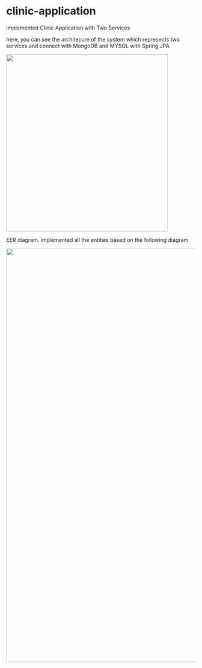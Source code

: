 # clinic-application
implemented Clinic Application with Two Services

here, you can see the architecure of the system which represents two services and connect with MongoDB and MYSQL with Spring JPA

<img src="https://i.ibb.co/Xp9Kp0z/architecture.jpg" width="429" height="471" border="0" alt="" />

EER diagram, implemented all the entities based on the following diagram

<img src="https://i.ibb.co/fD1WB6H/eer.jpg" width="850" height="1100" border="0" alt="" />
